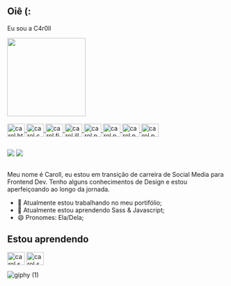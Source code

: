 ## Oiê (: 
Eu sou a C4r0ll 

<div>
<a href="https://github.com/carollcorrea">
<img height="180em" src="https://github-readme-stats.vercel.app/api?username=carollcorrea&show_icons=true&theme=dracula&include_all_commits=true&count_private=true"/>
</div>
  
 <div style="display: inline_block"><br>
   
  <img align="center" alt="carol.html5" height="30" width="40" src="https://cdn.jsdelivr.net/gh/devicons/devicon/icons/html5/html5-original.svg" />
  <img align="center" alt="carol.css3" height="30" width="40" src="https://cdn.jsdelivr.net/gh/devicons/devicon/icons/css3/css3-original.svg" />   
  <img align="center" alt="carol.figma" height="30" width="40" src="https://cdn.jsdelivr.net/gh/devicons/devicon/icons/figma/figma-original.svg" />
  <img align="center" alt="carol.illustrator" height="30" width="40" src="https://cdn.jsdelivr.net/gh/devicons/devicon/icons/illustrator/illustrator-line.svg" />
  <img align="center" alt="carol.photoshop" height="30" width="40" src="https://cdn.jsdelivr.net/gh/devicons/devicon/icons/photoshop/photoshop-plain.svg" />
  <img align="center" alt="carol.photoshop" height="30" width="40" src="https://cdn.jsdelivr.net/gh/devicons/devicon/icons/javascript/javascript-plain.svg" />
  <img align="center" alt="carol.photoshop" height="30" width="40" src="https://cdn.jsdelivr.net/gh/devicons/devicon/icons/jquery/jquery-original.svg" />
  <img align="center" alt="carol.photoshop" height="30" width="40" <img src="https://cdn.jsdelivr.net/gh/devicons/devicon/icons/react/react-original.svg" /> 
 
   ##
   <div>
     <a href = "mailto:correa.carollina@gmail.com"><img src="https://img.shields.io/badge/-Gmail-%23333?style=for-the-badge&logo=gmail&logoColor=white" target="_blank"></a>
     <a href="https://www.linkedin.com/in/anacaroll" target="_blank"><img src="https://img.shields.io/badge/-LinkedIn-%230077B5?style=for-the-badge&logo=linkedin&logoColor=white" target="_blank"></a> 
   </div>
   
  ##
   
   
   
Meu nome é Caroll, eu estou em transição de carreira de Social Media para Frontend Dev. Tenho alguns conhecimentos de Design e estou aperfeiçoando ao longo da jornada.

- 🔭 Atualmente estou trabalhando no meu portifólio;
- 🌱 Atualmente estou aprendendo Sass & Javascript;
- 😄 Pronomes: Ela/Dela;
   
   
   
   
   
## Estou aprendendo 

<img align="center" alt="carol.sass" height="30" width="40" src="https://cdn.jsdelivr.net/gh/devicons/devicon/icons/typescript/typescript-plain.svg" />
<img align="center" alt="carol.saas" height="30" width="40" src="https://cdn.jsdelivr.net/gh/devicons/devicon/icons/sass/sass-original.svg" />
   
   
   ![giphy (1)](https://user-images.githubusercontent.com/22200249/159599833-80ac07ee-f8e2-4a55-b6ca-cea2c46d48d9.gif)



